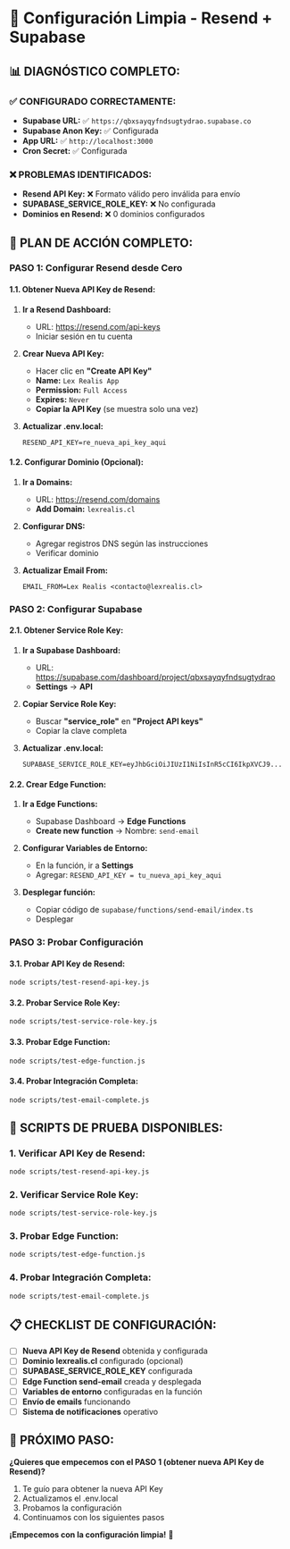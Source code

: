 # 🚀 Configuración Limpia - Resend + Supabase

## 📊 **DIAGNÓSTICO COMPLETO:**

### ✅ **CONFIGURADO CORRECTAMENTE:**
- **Supabase URL:** ✅ `https://qbxsayqyfndsugtydrao.supabase.co`
- **Supabase Anon Key:** ✅ Configurada
- **App URL:** ✅ `http://localhost:3000`
- **Cron Secret:** ✅ Configurada

### ❌ **PROBLEMAS IDENTIFICADOS:**
- **Resend API Key:** ❌ Formato válido pero inválida para envío
- **SUPABASE_SERVICE_ROLE_KEY:** ❌ No configurada
- **Dominios en Resend:** ❌ 0 dominios configurados

## 🎯 **PLAN DE ACCIÓN COMPLETO:**

### **PASO 1: Configurar Resend desde Cero**

#### **1.1. Obtener Nueva API Key de Resend:**
1. **Ir a Resend Dashboard:**
   - URL: https://resend.com/api-keys
   - Iniciar sesión en tu cuenta

2. **Crear Nueva API Key:**
   - Hacer clic en **"Create API Key"**
   - **Name:** `Lex Realis App`
   - **Permission:** `Full Access`
   - **Expires:** `Never`
   - **Copiar la API Key** (se muestra solo una vez)

3. **Actualizar .env.local:**
   ```env
   RESEND_API_KEY=re_nueva_api_key_aqui
   ```

#### **1.2. Configurar Dominio (Opcional):**
1. **Ir a Domains:**
   - URL: https://resend.com/domains
   - **Add Domain:** `lexrealis.cl`

2. **Configurar DNS:**
   - Agregar registros DNS según las instrucciones
   - Verificar dominio

3. **Actualizar Email From:**
   ```env
   EMAIL_FROM=Lex Realis <contacto@lexrealis.cl>
   ```

### **PASO 2: Configurar Supabase**

#### **2.1. Obtener Service Role Key:**
1. **Ir a Supabase Dashboard:**
   - URL: https://supabase.com/dashboard/project/qbxsayqyfndsugtydrao
   - **Settings** → **API**

2. **Copiar Service Role Key:**
   - Buscar **"service_role"** en **"Project API keys"**
   - Copiar la clave completa

3. **Actualizar .env.local:**
   ```env
   SUPABASE_SERVICE_ROLE_KEY=eyJhbGciOiJIUzI1NiIsInR5cCI6IkpXVCJ9...
   ```

#### **2.2. Crear Edge Function:**
1. **Ir a Edge Functions:**
   - Supabase Dashboard → **Edge Functions**
   - **Create new function** → Nombre: `send-email`

2. **Configurar Variables de Entorno:**
   - En la función, ir a **Settings**
   - Agregar: `RESEND_API_KEY = tu_nueva_api_key_aqui`

3. **Desplegar función:**
   - Copiar código de `supabase/functions/send-email/index.ts`
   - Desplegar

### **PASO 3: Probar Configuración**

#### **3.1. Probar API Key de Resend:**
```bash
node scripts/test-resend-api-key.js
```

#### **3.2. Probar Service Role Key:**
```bash
node scripts/test-service-role-key.js
```

#### **3.3. Probar Edge Function:**
```bash
node scripts/test-edge-function.js
```

#### **3.4. Probar Integración Completa:**
```bash
node scripts/test-email-complete.js
```

## 🔧 **SCRIPTS DE PRUEBA DISPONIBLES:**

### **1. Verificar API Key de Resend:**
```bash
node scripts/test-resend-api-key.js
```

### **2. Verificar Service Role Key:**
```bash
node scripts/test-service-role-key.js
```

### **3. Probar Edge Function:**
```bash
node scripts/test-edge-function.js
```

### **4. Probar Integración Completa:**
```bash
node scripts/test-email-complete.js
```

## 📋 **CHECKLIST DE CONFIGURACIÓN:**

- [ ] **Nueva API Key de Resend** obtenida y configurada
- [ ] **Dominio lexrealis.cl** configurado (opcional)
- [ ] **SUPABASE_SERVICE_ROLE_KEY** configurada
- [ ] **Edge Function send-email** creada y desplegada
- [ ] **Variables de entorno** configuradas en la función
- [ ] **Envío de emails** funcionando
- [ ] **Sistema de notificaciones** operativo

## 🎯 **PRÓXIMO PASO:**

**¿Quieres que empecemos con el PASO 1 (obtener nueva API Key de Resend)?**

1. Te guío para obtener la nueva API Key
2. Actualizamos el .env.local
3. Probamos la configuración
4. Continuamos con los siguientes pasos

**¡Empecemos con la configuración limpia!** 🚀
